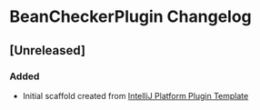 <!-- Keep a Changelog guide -> https://keepachangelog.com -->

# BeanCheckerPlugin Changelog

## [Unreleased]
### Added
- Initial scaffold created from [IntelliJ Platform Plugin Template](https://github.com/JetBrains/intellij-platform-plugin-template)
